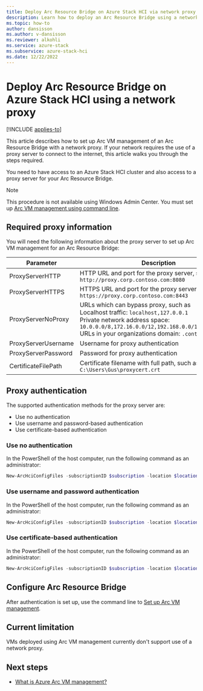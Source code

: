 ```yaml
---
title: Deploy Arc Resource Bridge on Azure Stack HCI via network proxy
description: Learn how to deploy an Arc Resource Bridge using a network proxy on Azure Stack HCI.
ms.topic: how-to
author: dansisson
ms.author: v-dansisson
ms.reviewer: alkohli
ms.service: azure-stack
ms.subservice: azure-stack-hci
ms.date: 12/22/2022
---
```


# Deploy Arc Resource Bridge on Azure Stack HCI using a network proxy

[!INCLUDE [applies-to](../../includes/hci-applies-to-22h2-21h2.md)]

This article describes how to set up Arc VM management of an Arc Resource Bridge with a network proxy. If your network requires the use of a proxy server to connect to the internet, this article walks you through the steps required.

You need to have access to an Azure Stack HCI cluster and also access to a proxy server for your Arc Resource Bridge.

> [!NOTE]
> This procedure is not available using Windows Admin Center. You must set up [Arc VM management using command line](deploy-arc-resource-bridge-using-command-line.md).

## Required proxy information

You will need the following information about the proxy server to set up Arc VM management for an Arc Resource Bridge:

|Parameter|Description|
|--|--|
|ProxyServerHTTP|HTTP URL and port for the proxy server, such as `http://proxy.corp.contoso.com:8080`|
|ProxyServerHTTPS|HTTPS URL and port for the proxy server, such as `https://proxy.corp.contoso.com:8443`|
|ProxyServerNoProxy|URLs which can bypass proxy, such as<br>Localhost traffic: `localhost,127.0.0.1`<br>Private network address space: `10.0.0.0/8,172.16.0.0/12,192.168.0.0/16,100.0.0.0/8`<br>URLs in your organizations domain: `.contoso.com`|
|ProxyServerUsername|Username for proxy authentication|
|ProxyServerPassword|Password for proxy authentication|
|CertificateFilePath|Certificate filename with full path, such as `C:\Users\Gus\proxycert.crt`|

## Proxy authentication

The supported authentication methods for the proxy server are:

- Use no authentication
- Use username and password-based authentication
- Use certificate-based authentication

### Use no authentication

In the PowerShell of the host computer, run the following command as an administrator:

```PowerShell
New-ArcHciConfigFiles -subscriptionID $subscription -location $location -resourceGroup $resource_group -resourceName $resource_name -workDirectory $csv_path\ResourceBridge -controlPlaneIP $controlPlaneIP -vipPoolStart $ControlPlaneIP -vipPoolEnd $ControlPlaneIP -k8snodeippoolstart $VMIP_1 -k8snodeippoolend $VMIP_2 -gateway $Gateway -dnsservers $DNSServers -ipaddressprefix $IPAddressPrefix -vswitchName $vswitchName -vLanID $vlanID -proxyServerHTTP http://proxy.corp.contoso.com:8080 -proxyServerHTTPS https://proxy.corp.contoso.com:8443 -proxyServerNoProxy "localhost,127.0.0.1,10.0.0.0/8,172.16.0.0/12,192.168.0.0/16,100.0.0.0/8,.contoso.com"
```

### Use username and password authentication

In the PowerShell of the host computer, run the following command as an administrator:

```PowerShell
New-ArcHciConfigFiles -subscriptionID $subscription -location $location -resourceGroup $resource_group -resourceName $resource_name -workDirectory $csv_path\ResourceBridge -controlPlaneIP $controlPlaneIP -vipPoolStart $controlPlaneIP -vipPoolEnd $controlPlaneIP -k8snodeippoolstart $VMIP_1 -k8snodeippoolend $VMIP_2 -gateway $Gateway -dnsservers $DNSServers -ipaddressprefix $IPAddressPrefix -vswitchName $vswitchName -vLanID $vlanID -proxyServerHTTP http://proxy.corp.contoso.com:8080 -proxyServerHTTPS https://proxy.corp.contoso.com:8443 -proxyServerNoProxy "localhost,127.0.0.1,10.0.0.0/8,172.16.0.0/12,192.168.0.0/16,100.0.0.0/8,.contoso.com" -proxyServerUsername <username_for_proxy> -proxyServerPassword <password_for_proxy>
```

### Use certificate-based authentication

In the PowerShell of the host computer, run the following command as an administrator:

```PowerShell
New-ArcHciConfigFiles -subscriptionID $subscription -location $location -resourceGroup $resource_group -resourceName $resource_name -workDirectory $csv_path\ResourceBridge -controlPlaneIP $controlPlaneIP -vipPoolStart $controlPlaneIP -vipPoolEnd $controlPlaneIP -k8snodeippoolstart $VMIP_1 -k8snodeippoolend $VMIP_2 -gateway $Gateway -dnsservers $DNSServers -ipaddressprefix $IPAddressPrefix -vswitchName $vswitchName -vLanID $vlanID -proxyServerHTTP http://proxy.corp.contoso.com:8080 -proxyServerHTTPS https://proxy.corp.contoso.com:8443 -proxyServerNoProxy "localhost,127.0.0.1,10.0.0.0/8,172.16.0.0/12,192.168.0.0/16,100.0.0.0/8,.contoso.com" -certificateFilePath <file_path_to_cert_file> 
```

## Configure Arc Resource Bridge

After authentication is set up, use the command line to [Set up Arc VM management](deploy-arc-resource-bridge-using-command-line.md#set-up-arc-vm-management).

## Current limitation

VMs deployed using Arc VM management currently don't support use of a network proxy.

## Next steps

- [What is Azure Arc VM management?](/manage/azure-arc-vm-management-overview)